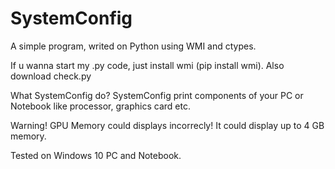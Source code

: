 # SystemConfig
A simple program, writed on Python using WMI and ctypes.

If u wanna start my .py code, just install wmi (pip install wmi).
Also download check.py

What SystemConfig do?
SystemConfig print components of your PC or Notebook like processor, graphics card etc.


Warning! GPU Memory could displays incorrecly! It could display up to 4 GB memory.

Tested on Windows 10 PC and Notebook.
